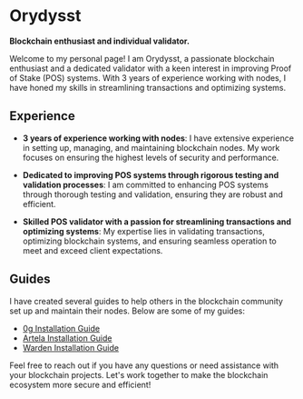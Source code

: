 # Orydysst

**Blockchain enthusiast and individual validator.**

Welcome to my personal page! I am Orydysst, a passionate blockchain enthusiast and a dedicated validator with a keen interest in improving Proof of Stake (POS) systems. With 3 years of experience working with nodes, I have honed my skills in streamlining transactions and optimizing systems.

## Experience

- **3 years of experience working with nodes**: I have extensive experience in setting up, managing, and maintaining blockchain nodes. My work focuses on ensuring the highest levels of security and performance.

- **Dedicated to improving POS systems through rigorous testing and validation processes**: I am committed to enhancing POS systems through thorough testing and validation, ensuring they are robust and efficient.

- **Skilled POS validator with a passion for streamlining transactions and optimizing systems**: My expertise lies in validating transactions, optimizing blockchain systems, and ensuring seamless operation to meet and exceed client expectations.

## Guides

I have created several guides to help others in the blockchain community set up and maintain their nodes. Below are some of my guides:

- [0g Installation Guide](https://github.com/Orydysst-Dev/TestnetGuides/blob/main/0g-installtion.md)
- [Artela Installation Guide](https://github.com/Orydysst-Dev/TestnetGuides/blob/main/artela-installation.md)
- [Warden Installation Guide](https://github.com/Orydysst-Dev/TestnetGuides/blob/main/warden-installation.md)

Feel free to reach out if you have any questions or need assistance with your blockchain projects. Let's work together to make the blockchain ecosystem more secure and efficient!
